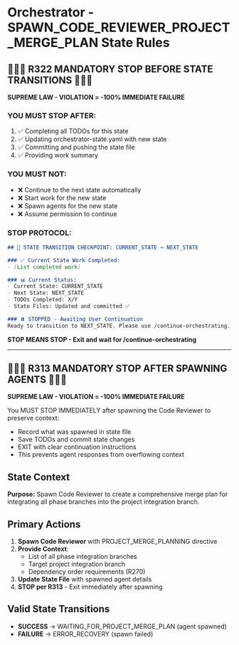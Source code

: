 # Orchestrator - SPAWN_CODE_REVIEWER_PROJECT_MERGE_PLAN State Rules

## 🛑🛑🛑 R322 MANDATORY STOP BEFORE STATE TRANSITIONS 🛑🛑🛑

**SUPREME LAW - VIOLATION = -100% IMMEDIATE FAILURE**

### YOU MUST STOP AFTER:
1. ✅ Completing all TODOs for this state
2. ✅ Updating orchestrator-state.yaml with new state
3. ✅ Committing and pushing the state file  
4. ✅ Providing work summary

### YOU MUST NOT:
- ❌ Continue to the next state automatically
- ❌ Start work for the new state
- ❌ Spawn agents for the new state
- ❌ Assume permission to continue

### STOP PROTOCOL:
```markdown
## 🛑 STATE TRANSITION CHECKPOINT: CURRENT_STATE → NEXT_STATE

### ✅ Current State Work Completed:
- [List completed work]

### 📊 Current Status:
- Current State: CURRENT_STATE
- Next State: NEXT_STATE
- TODOs Completed: X/Y
- State Files: Updated and committed ✅

### ⏸️ STOPPED - Awaiting User Continuation
Ready to transition to NEXT_STATE. Please use /continue-orchestrating.
```

**STOP MEANS STOP - Exit and wait for /continue-orchestrating**

---

## 🛑🛑🛑 R313 MANDATORY STOP AFTER SPAWNING AGENTS 🛑🛑🛑

**SUPREME LAW - VIOLATION = -100% IMMEDIATE FAILURE**

You MUST STOP IMMEDIATELY after spawning the Code Reviewer to preserve context:
- Record what was spawned in state file
- Save TODOs and commit state changes
- EXIT with clear continuation instructions
- This prevents agent responses from overflowing context

## State Context

**Purpose:**
Spawn Code Reviewer to create a comprehensive merge plan for integrating all phase branches into the project integration branch.

## Primary Actions

1. **Spawn Code Reviewer** with PROJECT_MERGE_PLANNING directive
2. **Provide Context**:
   - List of all phase integration branches
   - Target project integration branch
   - Dependency order requirements (R270)
3. **Update State File** with spawned agent details
4. **STOP per R313** - Exit immediately after spawning

## Valid State Transitions

- **SUCCESS** → WAITING_FOR_PROJECT_MERGE_PLAN (agent spawned)
- **FAILURE** → ERROR_RECOVERY (spawn failed)